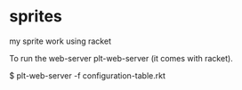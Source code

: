 sprites
=======

my sprite work using racket

To run the web-server plt-web-server (it comes with racket).

$ plt-web-server -f configuration-table.rkt
